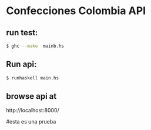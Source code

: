 # Confecciones Colombia API

## run test:
```sh
$ ghc --make  mainb.hs
```

## Run api:
```sh
$ runhaskell main.hs
```

## browse api at
http://localhost:8000/

#esta es una prueba
